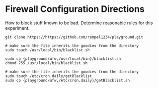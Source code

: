# Firewall Configuration Directions

How to block stuff known to be bad.
Determine reasonable rules for this experiment.
```
git clone https://https://github.com/rempel1234/playground.git

# make sure the file inherits the goodies from the directory
sudo touch /usr/local/bin/blacklist.sh

sudo cp {playground/ufw,/usr/local/bin}/blacklist.sh
chmod 755 /usr/local/bin/blacklist.sh

# make sure the file inherits the goodies from the directory
sudo touch /etc/cron.daily/getBlacklist
sudo cp {playground/ufw,/etc/cron.daily}/getBlacklist.sh
```
